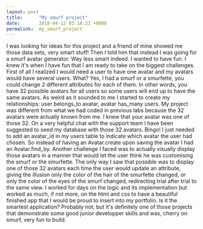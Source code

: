 ```yaml
---
layout: post
title:      "My smurf project"
date:       2018-04-12 03:18:23 +0000
permalink:  my_smurf_project
---
```



I was looking for ideas for this project and a friend of mine showed me those data sets, very smart stuff! Then I told him that instead I was going for a smurf avatar generator. Way less smart indeed. I wanted to have fun. I knew it's when I have fun that I am ready to take on the biggest challenges. First of all I realized I would need a user to have one avatar and my avatars would have several users. What? Yes, I had a smurf or a smurfette, you could change 2 different attributes for each of them. In other words, you have 32 possible avatars for all users so some users will end up to have the same avatars. As weird as it sounded to me I started to create my relationships: user belongs_to avatar, avatar has_many users. 
My project was different from what we had coded in previous labs because the 32 avatars were actually known from me. I knew that your avatar was one of those 32. On a very helpful chat with the support team I have been suggested to seed my database with those 32 avatars. Bingo! I just needed to add an avatar_id in my users table to indicate which avatar the user had chosen. So instead of having an Avatar.create upon saving the avatar I had an Avatar.find_by.
Another challenge I faced was to actually visually display those avatars in a manner that would let the user think he was customising the smurf or the smurfette. The only way I saw that possible was to display one of those 32 avatars each time the user would update an attribute, giving the illusion only the color of the hair of the smurfette changed, or only the color of the eyes of the smurf changed, redirecting trial after trial to the same view. 
I worked for days on the logic and its implementation but worked as much, if not more, on the html and css to have a beautiful finished app that I would be proud to insert into my portfolio. Is it the smartest application? Probably not, but it's definitely one of those projects that demonstrate some good junior developper skills and was, cherry on smurf, very fun to build.  

